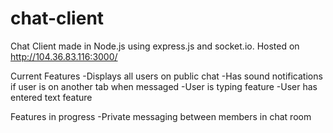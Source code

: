 chat-client
===========

Chat Client made in Node.js using express.js and socket.io.
Hosted on http://104.36.83.116:3000/

Current Features
-Displays all users on public chat
-Has sound notifications if user is on another tab when messaged
-User is typing feature
-User has entered text feature

Features in progress
-Private messaging between members in chat room
